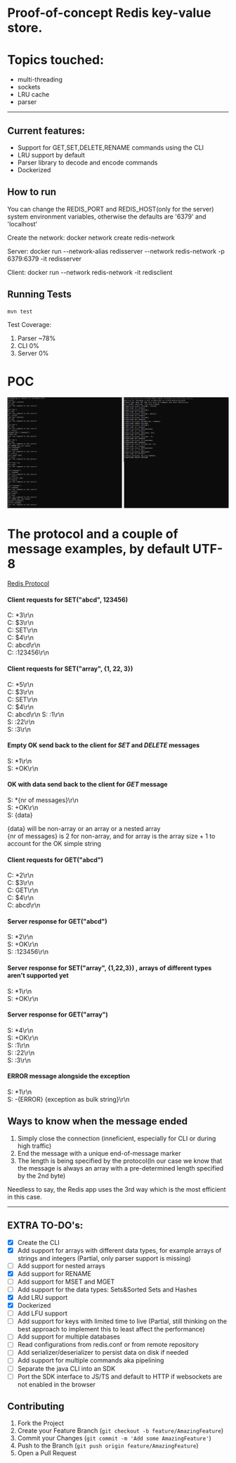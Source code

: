 # Proof-of-concept Redis key-value store. 
# Topics touched: 
* multi-threading 
* sockets
* LRU cache
* parser

___
## Current features:
* Support for GET,SET,DELETE,RENAME commands using the CLI
* LRU support by default
* Parser library to decode and encode commands
* Dockerized 

## How to run

You can change the REDIS_PORT and REDIS_HOST(only for the server) system environment variables, otherwise the defaults are '6379' and 'localhost'

Create the network: docker network create redis-network

Server: docker run --network-alias redisserver --network redis-network -p 6379:6379 -it redisserver

Client: docker run --network redis-network -it redisclient

## Running Tests

```
mvn test
```
Test Coverage:
1. Parser ~78%
2. CLI 0%
3. Server 0%


# POC

![](redis-poc.png)

# The protocol and a couple of message examples, by default UTF-8
[Redis Protocol](https://redis.io/docs/reference/protocol-spec/)
#### Client requests for **SET("abcd", 123456)**
C: *3\r\n   
C: $3\r\n   
C: SET\r\n  
C: $4\r\n   
C: abcd\r\n     
C: :123456\r\n

#### Client requests for **SET("array", {1, 22, 3})**
C: *5\r\n   
C: $3\r\n   
C: SET\r\n  
C: $4\r\n   
C: abcd\r\n
S: :1\r\n   
S: :22\r\n  
S: :3\r\n

#### Empty **OK** send back to the client for *SET* and *DELETE* messages
S: *1\r\n   
S: +OK\r\n  

#### **OK** with data send back to the client for *GET* message
S: *{nr of messages}\r\n    
S: +OK\r\n  
S: {data}   

{data} will be non-array or an array or a nested array <br />
{nr of messages} is 2 for non-array, and for array is the array size + 1 to account for the OK simple string<br />        

#### Client requests for **GET("abcd")**
C: *2\r\n   
C: $3\r\n   
C: GET\r\n  
C: $4\r\n   
C: abcd\r\n

#### Server response for **GET("abcd")**
S: *2\r\n   
S: +OK\r\n  
S: :123456\r\n

#### Server response for **SET("array", {1,22,3}) , arrays of different types aren't supported yet**
S: *1\r\n   
S: +OK\r\n

#### Server response for **GET("array")**
S: *4\r\n   
S: +OK\r\n  
S: :1\r\n   
S: :22\r\n  
S: :3\r\n   

#### **ERROR** message alongside the exception
S: *1\r\n   
S: -{ERROR} {exception as bulk string}\r\n   



## Ways to know when the message ended
1) Simply close the connection (inneficient, especially for CLI or during high traffic)
2) End the message with a unique end-of-message marker
3) The length is being specified by the protocol(In our case we know that the message is always an array with a pre-determined length specified by the 2nd byte)

Needless to say, the Redis app uses the 3rd way which is the most efficient in this case.
___
## EXTRA TO-DO's:
- [x] Create the CLI
- [x] Add support for arrays with different data types, for example arrays of strings and integers (Partial, only parser support is missing)
- [ ] Add support for nested arrays
- [x] Add support for RENAME
- [ ] Add support for MSET and MGET
- [ ] Add support for the data types: Sets&Sorted Sets and Hashes
- [x] Add LRU support
- [x] Dockerized
- [ ] Add LFU support
- [ ] Add support for keys with limited time to live (Partial, still thinking on the best approach to implement this to least affect the performance)
- [ ] Add support for multiple databases
- [ ] Read configurations from redis.conf or from remote repository
- [ ] Add serializer/deserializer to persist data on disk if needed
- [ ] Add support for multiple commands aka pipelining
- [ ] Separate the java CLI into an SDK
- [ ] Port the SDK interface to JS/TS and default to HTTP if websockets are not enabled in the browser

## Contributing
1. Fork the Project
2. Create your Feature Branch (`git checkout -b feature/AmazingFeature`)
3. Commit your Changes (`git commit -m 'Add some AmazingFeature'`)
4. Push to the Branch (`git push origin feature/AmazingFeature`)
5. Open a Pull Request